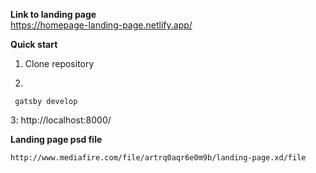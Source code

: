 
**Link to landing page**
    <br><u>https://homepage-landing-page.netlify.app/ </u>
    
**Quick start**
    
   1. Clone repository
   
   2.
```
 gatsby develop
``` 
   3: http://localhost:8000/
   
   
  **Landing page psd file** 
```
http://www.mediafire.com/file/artrq0aqr6e0m9b/landing-page.xd/file
```

   